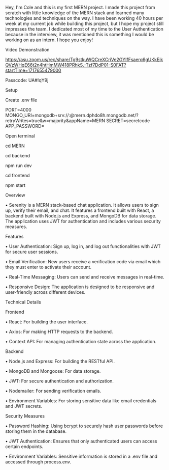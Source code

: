Hey, I'm Cole and this is my first MERN project. I made this project from scratch with little knowledge of the MERN stack and learned many technologies and techniques on the way. I have been working 40 hours per week at my current job while building this project, but I hope my project still impresses the team. I dedicated most of my time to the User Authentication because in the interview, it was mentioned this is something I would be working on as an intern. I hope you enjoy!

Video Demonstration

https://asu.zoom.us/rec/share/Tg9stkuWQCreXCriVe2GYIfFsaerq6gUKkEikQVzWHqE66t2n4htHmMW418PRhkS.-Tzf7DdP01-S0FAT?startTime=1717655479000

Passcode: UA#!qY9j

Setup

Create .env file

PORT=4000
MONGO_URI=mongodb+srv://<yourusername>:<yourpassword>@mern.dphdo8h.mongodb.net/?retryWrites=true&w=majority&appName=MERN
SECRET=secretcode
APP_PASSWORD=<yourapppasswordfromgoogleaccount>

Open terminal

cd MERN

cd backend

npm run dev

cd frontend

npm start


Overview

• Serenity is a MERN stack-based chat application. It allows users to sign up, verify their email, and chat. It features a frontend built with React, a backend built with Node.js and Express, and MongoDB for data storage. The application uses JWT for authentication and includes various security measures.

Features

• User Authentication: Sign up, log in, and log out functionalities with JWT for secure user sessions.

• Email Verification: New users receive a verification code via email which they must enter to activate their account.

• Real-Time Messaging: Users can send and receive messages in real-time.

• Responsive Design: The application is designed to be responsive and user-friendly across different devices.


Technical Details

Frontend

• React: For building the user interface.

• Axios: For making HTTP requests to the backend.

• Context API: For managing authentication state across the application.

Backend

• Node.js and Express: For building the RESTful API.

• MongoDB and Mongoose: For data storage.

• JWT: For secure authentication and authorization.

• Nodemailer: For sending verification emails.

• Environment Variables: For storing sensitive data like email credentials and JWT secrets.

Security Measures

• Password Hashing: Using bcrypt to securely hash user passwords before storing them in the database.

• JWT Authentication: Ensures that only authenticated users can access certain endpoints.

• Environment Variables: Sensitive information is stored in a .env file and accessed through process.env.
